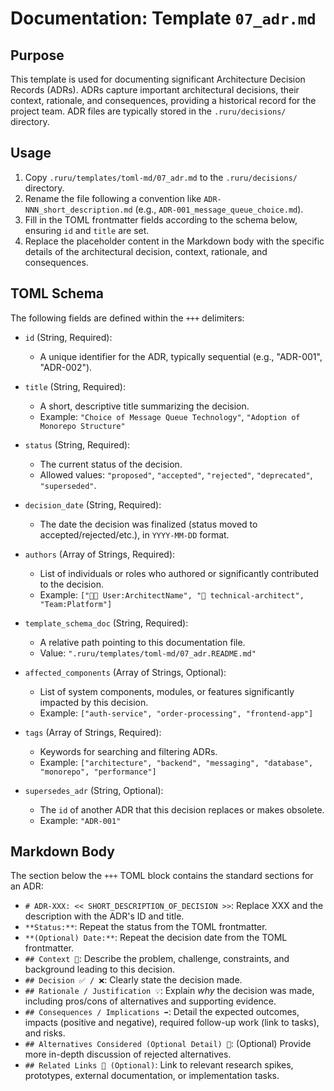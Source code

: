 # Documentation: Template `07_adr.md`

## Purpose

This template is used for documenting significant Architecture Decision Records (ADRs). ADRs capture important architectural decisions, their context, rationale, and consequences, providing a historical record for the project team. ADR files are typically stored in the `.ruru/decisions/` directory.

## Usage

1.  Copy `.ruru/templates/toml-md/07_adr.md` to the `.ruru/decisions/` directory.
2.  Rename the file following a convention like `ADR-NNN_short_description.md` (e.g., `ADR-001_message_queue_choice.md`).
3.  Fill in the TOML frontmatter fields according to the schema below, ensuring `id` and `title` are set.
4.  Replace the placeholder content in the Markdown body with the specific details of the architectural decision, context, rationale, and consequences.

## TOML Schema

The following fields are defined within the `+++` delimiters:

*   `id` (String, Required):
    *   A unique identifier for the ADR, typically sequential (e.g., "ADR-001", "ADR-002").

*   `title` (String, Required):
    *   A short, descriptive title summarizing the decision.
    *   Example: `"Choice of Message Queue Technology"`, `"Adoption of Monorepo Structure"`

*   `status` (String, Required):
    *   The current status of the decision.
    *   Allowed values: `"proposed"`, `"accepted"`, `"rejected"`, `"deprecated"`, `"superseded"`.

*   `decision_date` (String, Required):
    *   The date the decision was finalized (status moved to accepted/rejected/etc.), in `YYYY-MM-DD` format.

*   `authors` (Array of Strings, Required):
    *   List of individuals or roles who authored or significantly contributed to the decision.
    *   Example: `["🧑‍💻 User:ArchitectName", "🤖 technical-architect", "Team:Platform"]`

*   `template_schema_doc` (String, Required):
    *   A relative path pointing to this documentation file.
    *   Value: `".ruru/templates/toml-md/07_adr.README.md"`

*   `affected_components` (Array of Strings, Optional):
    *   List of system components, modules, or features significantly impacted by this decision.
    *   Example: `["auth-service", "order-processing", "frontend-app"]`

*   `tags` (Array of Strings, Required):
    *   Keywords for searching and filtering ADRs.
    *   Example: `["architecture", "backend", "messaging", "database", "monorepo", "performance"]`

*   `supersedes_adr` (String, Optional):
    *   The `id` of another ADR that this decision replaces or makes obsolete.
    *   Example: `"ADR-001"`

## Markdown Body

The section below the `+++` TOML block contains the standard sections for an ADR:

*   `# ADR-XXX: << SHORT_DESCRIPTION_OF_DECISION >>`: Replace XXX and the description with the ADR's ID and title.
*   `**Status:**`: Repeat the status from the TOML frontmatter.
*   `**(Optional) Date:**`: Repeat the decision date from the TOML frontmatter.
*   `## Context 🤔`: Describe the problem, challenge, constraints, and background leading to this decision.
*   `## Decision ✅ / ❌`: Clearly state the decision made.
*   `## Rationale / Justification 💡`: Explain *why* the decision was made, including pros/cons of alternatives and supporting evidence.
*   `## Consequences / Implications ➡️`: Detail the expected outcomes, impacts (positive and negative), required follow-up work (link to tasks), and risks.
*   `## Alternatives Considered (Optional Detail) 📝`: (Optional) Provide more in-depth discussion of rejected alternatives.
*   `## Related Links 🔗 (Optional)`: Link to relevant research spikes, prototypes, external documentation, or implementation tasks.